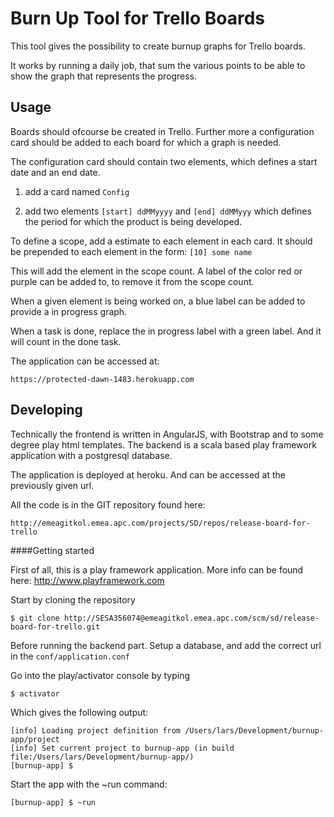 Burn Up Tool for Trello Boards
==============================

This tool gives the possibility to create burnup graphs for Trello boards. 

It works by running a daily job, that sum the various points to be able to show the graph that represents the progress.


Usage
-----

Boards should ofcourse be created in Trello. Further more a configuration card should be added to each board for which a graph is needed. 

The configuration card should contain two elements, which defines a start date and an end date. 

1. add a card named ```Config```

2. add two elements ```[start] ddMMyyyy``` and ```[end] ddMMyyy``` which defines the period for which the product is being developed.


To define a scope, add a estimate to each element in each card. It should be prepended to each element in the form: ```[10] some name```

This will add the element in the scope count. A label of the color red or purple can be added to, to remove it from the scope count. 

When a given element is being worked on, a blue label can be added to provide a in progress graph. 

When a task is done, replace the in progress label with a green label. And it will count in the done task. 

The application can be accessed at:

```
https://protected-dawn-1483.herokuapp.com
```


Developing
----------

Technically the frontend is written in AngularJS, with Bootstrap and to some degree play html templates. The backend is a scala based play framework application with a postgresql database. 

The application is deployed at heroku. And can be accessed at the previously given url.

All the code is in the GIT repository found here: 

```
http://emeagitkol.emea.apc.com/projects/SD/repos/release-board-for-trello
```

####Getting started

First of all, this is a play framework application. More info can be found here: http://www.playframework.com

Start by cloning the repository

```
$ git clone http://SESA356074@emeagitkol.emea.apc.com/scm/sd/release-board-for-trello.git
```

Before running the backend part. Setup a database, and add the correct url in the ```conf/application.conf```

Go into the play/activator console by typing 

```$ activator ```

Which gives the following output:

```
[info] Loading project definition from /Users/lars/Development/burnup-app/project
[info] Set current project to burnup-app (in build file:/Users/lars/Development/burnup-app/)
[burnup-app] $
```

Start the app with the ~run command:

```
[burnup-app] $ ~run
```